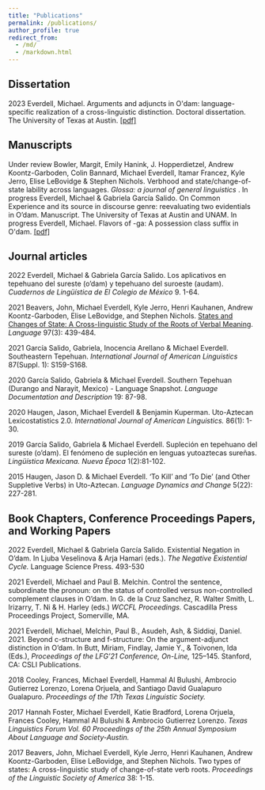 ```yaml
---
title: "Publications"
permalink: /publications/
author_profile: true
redirect_from: 
  - /md/
  - /markdown.html
---
```


## Dissertation
2023 Everdell, Michael. Arguments and adjuncts in O'dam: language-specific realization of
a cross-linguistic distinction. Doctoral dissertation. The University of Texas at Austin. [[pdf]](files/Dissertation_Everdell.pdf)

## Manuscripts 
Under review	Bowler, Margit, Emily Hanink, J. Hopperdietzel, Andrew Koontz-Garboden, Colin Bannard, Michael Everdell, Itamar Francez, Kyle Jerro, Elise LeBovidge & Stephen Nichols. Verbhood and state/change-of-state lability across languages. <em> Glossa: a journal of general linguistics </em>.
In progress	Everdell, Michael & Gabriela García Salido. On Common Experience and its source in discourse genre: reevaluating two evidentials in O’dam. Manuscript. The University of Texas at Austin and UNAM.
In progress Everdell, Michael. Flavors of -ga: A possession class suffix in O'dam. [[pdf]](files/Flavors_of__ga__A_possession_class_suffix_in_O_dam.pdf)

## Journal articles
2022	Everdell, Michael & Gabriela García Salido. Los aplicativos en tepehuano del sureste (o’dam) y tepehuano del suroeste (audam). <em> Cuadernos de Lingüística de El Colegio de México </em> 9. 1-64.

2021	Beavers, John, Michael Everdell, Kyle Jerro, Henri Kauhanen, Andrew Koontz-Garboden, Elise LeBovidge, and Stephen Nichols. [States and Changes of State: A Cross-linguistic Study of the Roots of Verbal Meaning](https://muse.jhu.edu/article/806345/pdf). <em> Language </em> 97(3): 439-484. 

2021	García Salido, Gabriela, Inocencia Arellano & Michael Everdell. Southeastern Tepehuan. <em> International Journal of American Linguistics </em> 87(Suppl. 1): S159-S168.

2020	García Salido, Gabriela & Michael Everdell. Southern Tepehuan (Durango and Narayit, Mexico) - Language Snapshot. <em> Language Documentation and Description </em> 19: 87-98.

2020	Haugen, Jason, Michael Everdell & Benjamin Kuperman. Uto-Aztecan Lexicostatistics 2.0. <em> International Journal of American Linguistics. </em> 86(1): 1-30.

2019	García Salido, Gabriela & Michael Everdell. Supleción en tepehuano del sureste (o’dam). El fenómeno de supleción en lenguas yutoaztecas sureñas. <em> Lingüística Mexicana. Nueva Época </em> 1(2):81-102.

2015	Haugen, Jason D. & Michael Everdell. ‘To Kill’ and ‘To Die’ (and Other Suppletive Verbs) in Uto-Aztecan. <em> Language Dynamics and Change </em> 5(22): 227-281.

## Book Chapters, Conference Proceedings Papers, and Working Papers

2022	Everdell, Michael & Gabriela García Salido. Existential Negation in O’dam. In Ljuba Veselinova & Arja Hamari (eds.). <em> The Negative Existential Cycle. </em> Language Science Press. 493-530

2021	Everdell, Michael and Paul B. Melchin. Control the sentence, subordinate the pronoun: on the status of controlled versus non-controlled complement clauses in O’dam. In G. de la Cruz Sanchez, R. Walter Smith, L. Irizarry, T. Ni & H. Harley (eds.) <em> WCCFL Proceedings. </em> Cascadilla Press Proceedings Project, Somerville, MA.

2021	Everdell, Michael, Melchin, Paul B., Asudeh, Ash, & Siddiqi, Daniel. 2021. Beyond c-structure and f-structure: On the argument-adjunct distinction in O’dam. In Butt, Miriam, Findlay, Jamie Y., & Toivonen, Ida (Eds.), <em> Proceedings of the LFG’21 Conference, On-Line, </em> 125–145. Stanford, CA: CSLI Publications.

2018	Cooley, Frances, Michael Everdell, Hammal Al Bulushi, Ambrocio Gutierrez Lorenzo, Lorena Orjuela, and Santiago David Gualapuro Gualapuro. <em> Proceedings of the 17th Texas Linguistic Society. </em>

2017	Hannah Foster, Michael Everdell, Katie Bradford, Lorena Orjuela, Frances Cooley, Hammal Al Bulushi & Ambrocio Gutierrez Lorenzo. <em> Texas Linguistics Forum Vol. 60 Proceedings of the 25th Annual Symposium About Language and Society-Austin. </em>

2017	Beavers, John, Michael Everdell, Kyle Jerro, Henri Kauhanen, Andrew Koontz-Garboden, Elise LeBovidge, and Stephen Nichols. Two types of states: A cross-linguistic study of change-of-state verb roots. <em> Proceedings of the Linguistic Society of America </em> 38: 1-15.

